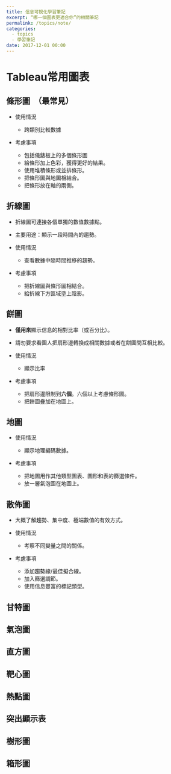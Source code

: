 ```yaml
---
title: 信息可視化學習筆記
excerpt: “哪一個圖表更適合你”的相關筆記
permalink: /topics/note/
categories:
  - topics
  - 學習筆記
date: 2017-12-01 00:00
---
```




# Tableau常用圖表

## 條形圖  （最常見）

- 使用情況
   - 跨類別比較數據
   
- 考慮事項
   - 包括儀錶板上的多個條形圖
   - 給條形加上色彩，獲得更好的結果。
   - 使用堆積條形或並排條形。
   - 把條形圖與地圖相結合。
   - 把條形放在軸的兩側。
  
## 折線圖

- 折線圖可連接各個單獨的數值數據點。

- 主要用途：顯示一段時間內的趨勢。

- 使用情況
   - 查看數據中隨時間推移的趨勢。
   
- 考慮事項
   - 把折線圖與條形圖相結合。
   - 給折線下方區域塗上陰影。

## 餅圖

- **僅用來**顯示信息的相對比率（或百分比）。

- 請勿要求看圖人把扇形邊轉換成相關數據或者在餅圖間互相比較。

- 使用情況
   - 顯示比率
   
- 考慮事項
   - 把扇形邊限制到**六個**。六個以上考慮條形圖。
   - 把餅圖疊加在地圖上。
   
## 地圖

- 使用情況
   - 顯示地理編碼數據。
   
- 考慮事項
   - 把地圖用作其他類型圖表、圖形和表的篩選條件。
   - 放一層氣泡圖在地圖上。

## 散佈圖
- 大概了解趨勢、集中度、極端數值的有效方式。
- 使用情況
   - 考察不同變量之間的關係。

- 考慮事項
   - 添加趨勢線/最佳擬合線。
   - 加入篩選調節。
   - 使用信息豐富的標記類型。

## 甘特圖
## 氣泡圖
## 直方圖
## 靶心圖
## 熱點圖
## 突出顯示表
## 樹形圖
## 箱形圖




